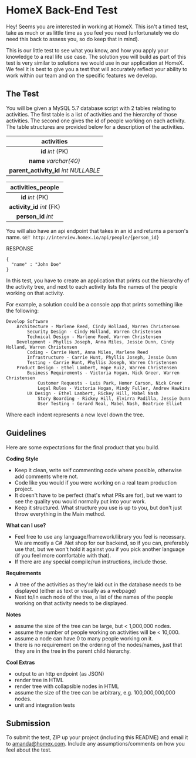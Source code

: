 # HomeX Back-End Test

Hey! Seems you are interested in working at HomeX. This isn't a timed test, take as much or as little time as you feel you need (unfortunately we do need this back to assess you, so do keep that in mind). 

This is our little test to see what you know, and how you apply your knowledge to a real life use case. The solution you will build as part of this test is very similar to solutions we would use in our application at HomeX. We feel it is best to give you a test that will accurately reflect your ability to work within our team and on the specific features we develop.

## The Test

You will be given a MySQL 5.7 database script with 2 tables relating to activities. The first table is a list of activities and the hierarchy of those activities. The second one gives the id of people working on each activity. The table structures are provided below for a description of the activities. 

| activities |
|:----------:|
| **id** _int_ (PK)    |
| **name** _varchar(40)_|
| **parent_activity_id** _int_ _NULLABLE_ |

| activities_people |
|:-----------------:|
| **id** _int_ (PK) |
| **activity_id** _int_ (FK) |
| **person_id** _int_ |

You will also have an api endpoint that takes in an id and returns a person's name.
`GET http://interview.homex.io/api/people/{person_id}`

RESPONSE
```
{
  "name" : "John Doe"
}
```


In this test, you have to create an application that prints out the hierarchy of the activity tree, and next to each activity lists the names of the people working on that activity.

For example, a solution could be a console app that prints something like the following:
```
Develop Software
    Architecture - Marlene Reed, Cindy Holland, Warren Christensen
        Security Design - Cindy Holland, Warren Christensen
        Technical Design - Marlene Reed, Warren Christensen
    Development - Phyllis Joseph, Anna Miles, Jessie Dunn, Cindy Holland, Warren Christensen
        Coding - Carrie Hunt, Anna Miles, Marlene Reed
        Infrastructure - Carrie Hunt, Phyllis Joseph, Jessie Dunn
        Testing - Carrie Hunt, Phyllis Joseph, Warren Christensen
    Product Design - Ethel Lambert, Hope Ruiz, Warren Christensen
        Business Requirements - Victoria Hogan, Nick Greer, Warren Christensen
            Customer Requests - Luis Park, Homer Carson, Nick Greer
            Legal Rules - Victoria Hogan, Mindy Fuller, Andrew Hawkins
        UX Design - Ethel Lambert, Rickey Hill, Mabel Nash
            Story Boarding - Rickey Hill, Elvirra Padilla, Jessie Dunn
            User Testing - Gerard Neal, Mabel Nash, Beatrice Elliot
```
Where each indent represents a new level down the tree.

## Guidelines

Here are some expectations for the final product that you build. 

**Coding Style**
- Keep it clean, write self commenting code where possible, otherwise add comments where not. 
- Code like you would if you were working on a real team production project.
- It doesn't have to be perfect (that's what PRs are for), but we want to see the quality you would normally put into your work.
- Keep it structured. What structure you use is up to you, but don't just throw everything in the Main method.

**What can I use?**

- Feel free to use any language/framework/library you feel is necessary. We are mostly a C# .Net shop for our backend, so if you can, preferably use that, but we won't hold it against you if you pick another language (if you feel more comfortable with that).
- If there are any special compile/run instructions, include those.

**Requirements**
- A tree of the activities as they're laid out in the database needs to be displayed (either as text or visually as a webpage)
- Next to/in each node of the tree, a list of the names of the people working on that activity needs to be displayed.

**Notes**
- assume the size of the tree can be large, but < 1,000,000 nodes.
- assume the number of people working on activities will be < 10,000.
- assume a node can have 0 to many people working on it.
- there is no requirement on the ordering of the nodes/names, just that they are in the tree in the parent child hierarchy.

**Cool Extras**
- output to an http endpoint (as JSON)
- render tree in HTML
- render tree with collapsible nodes in HTML
- assume the size of the tree can be arbitrary, e.g. 100,000,000,000 nodes.
- unit and integration tests

## Submission

To submit the test, ZIP up your project (including this README) and email it to [amanda@homex.com](mailto:amanda@homex.com).
Include any assumptions/comments on how you feel about the test.
